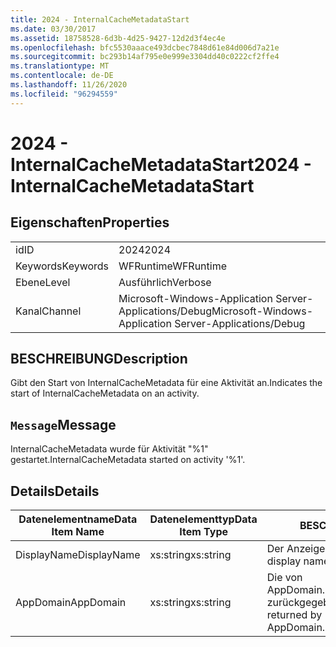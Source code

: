 ```yaml
---
title: 2024 - InternalCacheMetadataStart
ms.date: 03/30/2017
ms.assetid: 18758528-6d3b-4d25-9427-12d2d3f4ec4e
ms.openlocfilehash: bfc5530aaace493dcbec7848d61e84d006d7a21e
ms.sourcegitcommit: bc293b14af795e0e999e3304dd40c0222cf2ffe4
ms.translationtype: MT
ms.contentlocale: de-DE
ms.lasthandoff: 11/26/2020
ms.locfileid: "96294559"
---
```

# <a name="2024---internalcachemetadatastart"></a><span data-ttu-id="d1503-102">2024 - InternalCacheMetadataStart</span><span class="sxs-lookup"><span data-stu-id="d1503-102">2024 - InternalCacheMetadataStart</span></span>

## <a name="properties"></a><span data-ttu-id="d1503-103">Eigenschaften</span><span class="sxs-lookup"><span data-stu-id="d1503-103">Properties</span></span>  
  
|||  
|-|-|  
|<span data-ttu-id="d1503-104">id</span><span class="sxs-lookup"><span data-stu-id="d1503-104">ID</span></span>|<span data-ttu-id="d1503-105">2024</span><span class="sxs-lookup"><span data-stu-id="d1503-105">2024</span></span>|  
|<span data-ttu-id="d1503-106">Keywords</span><span class="sxs-lookup"><span data-stu-id="d1503-106">Keywords</span></span>|<span data-ttu-id="d1503-107">WFRuntime</span><span class="sxs-lookup"><span data-stu-id="d1503-107">WFRuntime</span></span>|  
|<span data-ttu-id="d1503-108">Ebene</span><span class="sxs-lookup"><span data-stu-id="d1503-108">Level</span></span>|<span data-ttu-id="d1503-109">Ausführlich</span><span class="sxs-lookup"><span data-stu-id="d1503-109">Verbose</span></span>|  
|<span data-ttu-id="d1503-110">Kanal</span><span class="sxs-lookup"><span data-stu-id="d1503-110">Channel</span></span>|<span data-ttu-id="d1503-111">Microsoft-Windows-Application Server-Applications/Debug</span><span class="sxs-lookup"><span data-stu-id="d1503-111">Microsoft-Windows-Application Server-Applications/Debug</span></span>|  
  
## <a name="description"></a><span data-ttu-id="d1503-112">BESCHREIBUNG</span><span class="sxs-lookup"><span data-stu-id="d1503-112">Description</span></span>  

 <span data-ttu-id="d1503-113">Gibt den Start von InternalCacheMetadata für eine Aktivität an.</span><span class="sxs-lookup"><span data-stu-id="d1503-113">Indicates the start of InternalCacheMetadata on an activity.</span></span>  
  
## <a name="message"></a><span data-ttu-id="d1503-114">`Message`</span><span class="sxs-lookup"><span data-stu-id="d1503-114">Message</span></span>  

 <span data-ttu-id="d1503-115">InternalCacheMetadata wurde für Aktivität "%1" gestartet.</span><span class="sxs-lookup"><span data-stu-id="d1503-115">InternalCacheMetadata started on activity '%1'.</span></span>  
  
## <a name="details"></a><span data-ttu-id="d1503-116">Details</span><span class="sxs-lookup"><span data-stu-id="d1503-116">Details</span></span>  
  
|<span data-ttu-id="d1503-117">Datenelementname</span><span class="sxs-lookup"><span data-stu-id="d1503-117">Data Item Name</span></span>|<span data-ttu-id="d1503-118">Datenelementtyp</span><span class="sxs-lookup"><span data-stu-id="d1503-118">Data Item Type</span></span>|<span data-ttu-id="d1503-119">BESCHREIBUNG</span><span class="sxs-lookup"><span data-stu-id="d1503-119">Description</span></span>|  
|--------------------|--------------------|-----------------|  
|<span data-ttu-id="d1503-120">DisplayName</span><span class="sxs-lookup"><span data-stu-id="d1503-120">DisplayName</span></span>|<span data-ttu-id="d1503-121">xs:string</span><span class="sxs-lookup"><span data-stu-id="d1503-121">xs:string</span></span>|<span data-ttu-id="d1503-122">Der Anzeigename der Aktivität.</span><span class="sxs-lookup"><span data-stu-id="d1503-122">The display name of the activity.</span></span>|  
|<span data-ttu-id="d1503-123">AppDomain</span><span class="sxs-lookup"><span data-stu-id="d1503-123">AppDomain</span></span>|<span data-ttu-id="d1503-124">xs:string</span><span class="sxs-lookup"><span data-stu-id="d1503-124">xs:string</span></span>|<span data-ttu-id="d1503-125">Die von AppDomain.CurrentDomain.FriendlyName zurückgegebene Zeichenfolge.</span><span class="sxs-lookup"><span data-stu-id="d1503-125">The string returned by AppDomain.CurrentDomain.FriendlyName.</span></span>|
